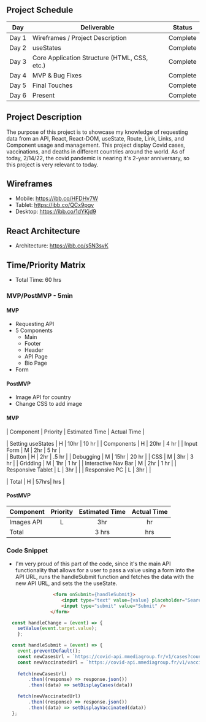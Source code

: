 ## Project Schedule

|  Day | Deliverable | Status |
|---|---|---|
|Day 1| Wireframes / Project Description                | Complete |
|Day 2| useStates                                       | Complete |
|Day 3| Core Application Structure (HTML, CSS, etc.)    | Complete |
|Day 4| MVP & Bug Fixes                                 | Complete |
|Day 5| Final Touches                                   | Complete |
|Day 6| Present                                         | Complete |


## Project Description

The purpose of this project is to showcase my knowledge of requesting data from an API, React, React-DOM, useState, Route, Link, Links, and Component usage and management. This project display Covid cases, vaccinations, and deaths in different countries around the world. As of today, 2/14/22, the covid pandemic is nearing it's 2-year anniversary, so this project is very relevant to today. 

## Wireframes
- Mobile: https://ibb.co/HFDHv7W
- Tablet: https://ibb.co/QCx9pgv
- Desktop: https://ibb.co/1dYKjd9

## React Architecture
- Architecture: https://ibb.co/s5N3svK

## Time/Priority Matrix 
 - Total Time: 60 hrs

### MVP/PostMVP - 5min
#### MVP

- Requesting API
- 5 Components
    - Main
    - Footer
    - Header
    - API Page
    - Bio Page
- Form

#### PostMVP 
- Image API for country
- Change CSS to add image

#### MVP

| Component | Priority | Estimated Time | Actual Time |

| Setting useStates   | H | 10hr  | 10 hr |
| Components          | H | 20hr  | 4 hr  |
| Input Form          | M | 2hr   | 5 hr  |  
| Button              | H | 2hr   | .5 hr | 
| Debugging           | M | 15hr  | 20 hr |
| CSS                 | M | 3hr   | 3 hr |
| Gridding            | M | 1hr   | 1 hr |
| Interactive Nav Bar | M | 2hr   | 1 hr |
| Responsive Tablet   | L | 3hr   |  |
| Responsive PC       | L | 3hr   |  |

| Total | H | 57hrs| hrs |

#### PostMVP
| Component | Priority | Estimated Time | Actual Time |
| --- | :---: |  :---: | :---: | 
| Images API                | L | 3hr | hr |
| Total |  | 3 hrs| hrs |



### Code Snippet
 - I'm very proud of this part of the code, since it's the main API functionality that allows for a user to pass a value using a form into the API URL, runs the handleSubmit function and fetches the data with the new API URL, and sets the the useState.


```html
                 <form onSubmit={handleSubmit}>
                    <input type="text" value={value} placeholder="Search by country" onChange={handleChange} />
                    <input type="submit" value="Submit" />
                </form>

```
```js
  const handleChange = (event) => {
    setValue(event.target.value);
    };

  const handleSubmit = (event) => {
    event.preventDefault();
    const newCasesUrl = `https://covid-api.mmediagroup.fr/v1/cases?country=${value}`
    const newVaccinatedUrl = `https://covid-api.mmediagroup.fr/v1/vaccines?country=${value}`
  
    fetch(newCasesUrl)
        .then((response) => response.json())
        .then((data) => setDisplayCases(data))

    fetch(newVaccinatedUrl)
        .then((response) => response.json())
        .then((data) => setDisplayVaccinated(data))
  };
  ```

